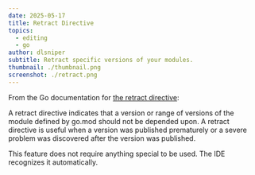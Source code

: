 ```yaml
---
date: 2025-05-17
title: Retract Directive
topics:
  - editing
  - go
author: dlsniper
subtitle: Retract specific versions of your modules.
thumbnail: ./thumbnail.png
screenshot: ./retract.png
---
```


From the Go documentation for [the retract directive](https://golang.org/ref/mod#go-mod-file-retract):

A retract directive indicates that a version or range of versions of the module defined by go.mod should not be depended upon. A retract directive is useful when a version was published prematurely or a severe problem was discovered after the version was published.

This feature does not require anything special to be used. The IDE recognizes it automatically.
